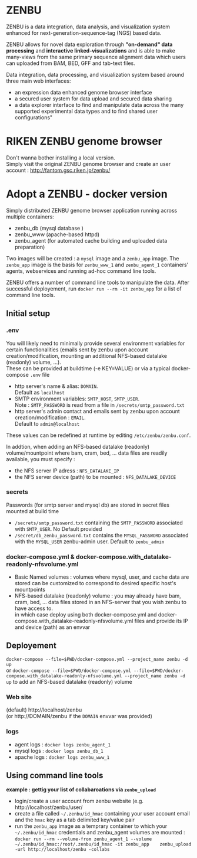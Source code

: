 # ZENBU
ZENBU is a data integration, data analysis, and visualization system enhanced for next-generation-sequence-tag (NGS) based data.

ZENBU allows for novel data exploration through **"on-demand" data processing** and **interactive linked-visualizations** and is able to make many-views from the same primary sequence alignment data which users can uploaded from BAM, BED, GFF and tab-text files. 

Data integration, data processing, and visualization system based around three main web interfaces: 
  - an expression data enhanced genome browser interface
  - a secured user system for data upload and secured data sharing
  - a data explorer interface to find and manipulate data across the many supported experimental data types and to find shared user configurations"

# RIKEN ZENBU genome browser

Don't wanna bother installing a local version.  
Simply visit the original ZENBU genome browser and create an user account : http://fantom.gsc.riken.jp/zenbu/ 


# Adopt a ZENBU - docker version

Simply distributed ZENBU genome browser application running across multiple containers:
- zenbu_db (mysql database )
- zenbu_www (apache-based httpd)
- zenbu_agent (for automated cache building and uploaded data preparation)

Two images will be created : a `mysql` image and a `zenbu_app` image. 
The `zenbu_app` image is the basis for `zenbu_www_1` and `zenbu_agent_1` containers' agents, webservices and running ad-hoc command line tools.

ZENBU offers a number of command line tools to manipulate the data.
After successful deployement, run `docker run --rm -it zenbu_app` for a list of command line tools.


## Initial setup
### .env
You will likely need to minimally provide several environment variables for certain functionalities (emails sent by zenbu upon account creation/modification, mounting an additional NFS-based datalake (readonly) volume, ...).  
These can be provided at buildtime (-e KEY=VALUE) or via a typical docker-compose `.env` file
   - http server's name & alias: `DOMAIN`.   
Default as `localhost`
   - SMTP environment variables: `SMTP_HOST`, `SMTP_USER`.  
Note : `SMTP_PASSWORD` is read from a file in `/secrets/smtp_password.txt`
   - http server's admin contact and emails sent by zenbu upon account creation/modification : `EMAIL`.  
Default to `admin@localhost`  

These values can be redefined at runtime by editing `/etc/zenbu/zenbu.conf`.  

In addtion, when adding an NFS-based datalake (readonly) volume/mountpoint where  bam, cram, bed, ... data files are readily available, you must specify :
   - the NFS server IP adress : `NFS_DATALAKE_IP`
   - the NFS server device (path) to be mounted : `NFS_DATALAKE_DEVICE`

### secrets
Passwords (for smtp server and mysql db) are stored in secret files mounted at build time
- `/secrets/smtp_password.txt` containing the `SMTP_PASSWORD` associated with `SMTP_USER`. No Default provided 
- `/secret/db_zenbu_password.txt` contains the `MYSQL_PASSWORD` associated with the `MYSQL_USER` zenbu-admin user. Default to `zenbu_admin`

### docker-compose.yml & docker-compose.with_datalake-readonly-nfsvolume.yml
- Basic Named volumes : volumes where mysql, user, and cache data are stored can be customized to correspond to desired specific host's mountpoints
- NFS-based datalake (readonly) volume : you may already have bam, cram, bed, ... data files stored in an NFS-server that you wish zenbu to have access to.  
in which case deploy using both docker-compose.yml and docker-compose.with_datalake-readonly-nfsvolume.yml files and provide its IP and device (path) as an envvar


## Deployement
`docker-compose --file=$PWD/docker-compose.yml --project_name zenbu -d up`  
or `docker-compose --file=$PWD/docker-compose.yml --file=$PWD/docker-compose.with_datalake-readonly-nfsvolume.yml --project_name zenbu -d up` to add an NFS-based datalake (readonly) volume

### Web site
(default) http://localhost/zenbu  
(or http://DOMAIN/zenbu if the `DOMAIN` envvar was provided)

### logs
- agent logs : `docker logs zenbu_agent_1`
- mysql logs : `docker logs zenbu_db_1`
- apache logs : `docker logs zenbu_www_1`


## Using command line tools

**example : gettig your list of collabaroations via `zenbu_upload`**
- login/create a user account from zenbu website (e.g. http://localhost/zenbu/user/
- create a file called `~/.zenbu/id_hmac` containing your user account email and the `hmac` key as a tab delimited key/value pair
- run the `zenbu_app` image as a temprary container to which your `~/.zenbu/id_hmac` credentials and zenbu_agent volumes are mounted :  
`docker run --rm --volume-from zenbu_agent_1 --volume ~/.zenbu/id_hmac:/root/.zenbu/id_hmac -it zenbu_app    zenbu_upload -url http://localhost/zenbu -collabs`


